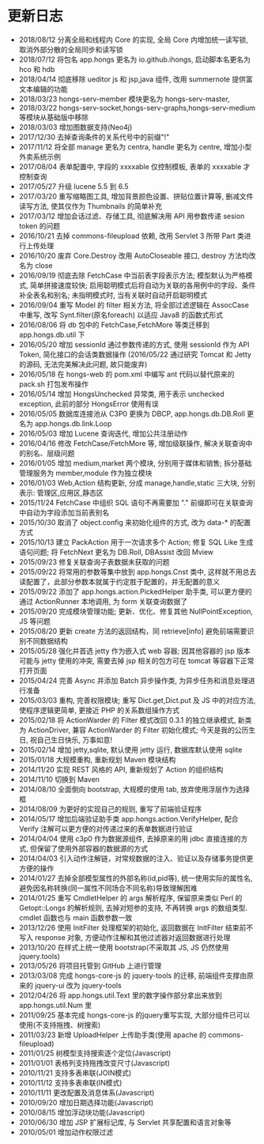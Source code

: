 
# 更新日志

* 2018/08/12 分离全局和线程内 Core 的实现, 全局 Core 内增加统一读写锁, 取消外部分散的全局同步和读写锁
* 2018/07/12 将包名 app.hongs 更名为 io.github.ihongs, 启动脚本名更名为 hco 和 hdb
* 2018/04/14 彻底移除 ueditor js 和 jsp,java 组件, 改用 summernote 提供富文本编辑的功能
* 2018/03/23 hongs-serv-member 模块更名为 hongs-serv-master,
* 2018/03/22 hongs-serv-socket,hongs-serv-graphs,hongs-serv-medium 等模块从基础版中移除
* 2018/03/03 增加图数据支持(Neo4j)
* 2017/12/30 去掉查询条件的关系代号中的前缀"!"
* 2017/11/12 将全部 manage 更名为 centra, handle 更名为 centre, 增加小型外卖系统示例
* 2017/08/04 表单配置中, 字段的 xxxxable 仅控制模板, 表单的 xxxxable 才控制查询
* 2017/05/27 升级 lucene 5.5 到 6.5
* 2017/03/20 重写缩略图工具, 增加背景颜色设置、拼贴位置计算等, 删减文件读写方法, 使其仅作为 Thumbnails 的简单补充
* 2017/03/12 增加会话过滤、存储工具, 彻底解决用 API 用参数传递 sesion token 的问题
* 2016/10/21 去掉 commons-fileupload 依赖, 改用 Servlet 3 所带 Part 类进行上传处理
* 2016/10/20 废弃 Core.Destroy 改用 AutoCloseable 接口, destroy 方法均改名为 close
* 2016/09/19 彻底去除 FetchCase 中当前表字段表示方法; 模型默认为严格模式, 简单拼接速度较快; 启用聪明模式后将自动为关联的各用例中的字段、条件补全表名和别名; 未指明模式时, 当有关联时自动开启聪明模式
* 2016/09/04 重写 Model 的 filter 相关方法, 将全部过滤逻辑在 AssocCase 中重写, 改写 Synt.filter(原名foreach) 以适应 Java8 的函数式形式
* 2016/08/06 将 db 包中的 FetchCase,FetchMore 等类迁移到 app.hongs.db.util 下
* 2016/05/20 增加 sessionId 通过参数传递的方式, 使用 sessionId 作为 API Token, 简化接口的会话类数据操作 (2016/05/22 通过研究 Tomcat 和 Jetty 的源码, 无法完美解决此问题, 故只能废弃)
* 2016/05/18 在 hongs-web 的 pom.xml 中编写 ant 代码以替代原来的 pack.sh 打包发布操作
* 2016/05/14 增加 HongsUnchecked 异常类, 用于表示 unchecked exception, 此前的部分 HongsError 使用有误
* 2016/05/05 数据库连接池从 C3P0 更换为 DBCP, app.hongs.db.DB.Roll 更名为 app.hongs.db.link.Loop
* 2016/05/03 增加 Lucene 查询迭代, 增加公共注册动作
* 2016/04/16 修改 FetchCase/FetchMore 等, 增加级联操作, 解决关联查询中的别名、层级问题
* 2016/01/05 增加 medium,market 两个模块, 分别用于媒体和销售; 拆分基础管理服务为 member,module 作为独立模块
* 2016/01/03 Web,Action 结构更新, 分成 manage,handle,static 三大块, 分别表示: 管理区,应用区,静态区
* 2015/11/24 FetchCase 中组织 SQL 语句不再需要加 "." 前缀即可在关联查询中自动为字段添加当前表别名
* 2015/10/30 取消了 object.config 来初始化组件的方式, 改为 data-* 的配置方式
* 2015/10/13 建立 PackAction 用于一次请求多个 Action; 修复 SQL Like 生成语句问题; 将 FetchNext 更名为 DB.Roll, DBAssist 改回 Mview
* 2015/09/23 修复关联查询子表数据未获取的问题
* 2015/09/22 将常用的参数等集中放到 app.hongs.Cnst 类中, 这样就不用总去读配置了，此部分参数本就属于约定胜于配置的，并无配置的意义
* 2015/09/22 添加了 app.hongs.action.PickedHelper 助手类, 可以更方便的通过 ActionRunner 本地调用, 为 form 关联查询数据了
* 2015/09/20 完成模块管理功能; 更新、优化、修复其他 NullPointException, JS 等问题
* 2015/08/20 更新 create 方法的返回结构，同 retrieve[info] 避免前端需要识别不同数据结构
* 2015/05/28 强化并首选 jetty 作为嵌入式 web 容器; 因其他容器的 jsp 版本可能与 jetty 使用的冲突, 需要去掉 jsp 相关的包方可在 tomcat 等容器下正常打开页面
* 2015/04/24 完善 Async 并添加 Batch 异步操作类, 为异步任务和消息处理进行准备
* 2015/03/03 重构, 完善权限模块; 重写 Dict.get,Dict.put 及 JS 中的对应方法, 使程序逻辑更简单, 更接近 PHP 的关系数组操作方式
* 2015/02/18 将 ActionWarder 的 Filter 模式改回 0.3.1 的独立继承模式, 新类为 ActionDriver, 兼容 ActionWarder 的 Filter 初始化模式; 今天是我的公历生日, 祝自己生日快乐, 万事如意!
* 2015/02/14 增加 jetty,sqlite, 默认使用 jetty 运行, 数据库默认使用 sqlite
* 2015/01/18 大规模重构, 重新规划 Maven 模块结构
* 2014/11/20 实现 REST 风格的 API, 重新规划了 Action 的组织结构
* 2014/11/10 切换到 Maven
* 2014/08/10 全面倒向 bootstrap, 大规模的使用 tab, 放弃使用浮层作为选择框
* 2014/08/09 为更好的实现自己的规则, 重写了前端验证程序
* 2014/05/17 增加后端验证助手类 app.hongs.action.VerifyHelper, 配合 Verify 注解可以更方便的对传递过来的表单数据进行验证
* 2014/04/04 使用 c3p0 作为数据源组件, 去掉原来的用 jdbc 直接连接的方式, 但保留了使用外部容器的数据源的方式
* 2014/04/03 引入动作注解链，对常规数据的注入、验证以及存储事务提供更方便的操作
* 2014/01/27 去掉全部模型属性的外部名称(id,pid等), 统一使用实际的属性名, 避免因名称转换(同一属性不同场合不同名称)导致理解困难
* 2014/01/25 重写 CmdletHelper 的 args 解析程序, 保留原来类似 Perl 的 Getopt::Longs 的解析规则, 去掉对短参的支持, 不再转换 args 的数组类型. cmdlet 函数也与 main 函数参数一致
* 2013/12/26 使用 InitFilter 处理框架的初始化, 返回数据在 InitFilter 结束前不写入 response 对象, 方便动作注解和其他过滤器对返回数据进行处理
* 2013/10/20 在样式上统一使用 bootstrap(不采取其 JS, JS 仍然使用 jquery.tools)
* 2013/05/26 将项目托管到 GitHub 上进行管理
* 2013/03/08 完成 hongs-core-js 的 jquery-tools 的迁移, 前端组件支撑由原来的 jquery-ui 改为 jquery-tools
* 2012/04/26 将 app.hongs.util.Text 里的数字操作部分拿出来放到 app.hongs.util.Num 里
* 2011/09/25 基本完成 hongs-core-js 的jquery重写实现, 大部分组件已可以使用(不支持拖拽、树搜索)
* 2011/03/23 新增 UploadHelper 上传助手类(使用 apache 的 commons-fileupload)
* 2011/01/25 树模型支持搜索逐个定位(Javascript)
* 2011/01/01 表格列支持拖拽改变尺寸(Javascript)
* 2010/11/21 支持多表串联(JOIN模式)
* 2010/11/12 支持多表串联(IN模式)
* 2010/11/11 更改配置及消息体系(Javascript)
* 2010/09/20 增加日期选择功能(Javascript)
* 2010/08/15 增加浮动块功能(Javascript)
* 2010/06/30 增加 JSP 扩展标记库, 与 Servlet 共享配置和语言对象等
* 2010/05/01 增加动作权限过滤
